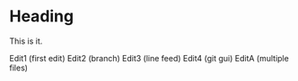 # Heading
This is it.

Edit1 (first edit)
Edit2 (branch)
Edit3 (line feed)
Edit4 (git gui)
EditA (multiple files)